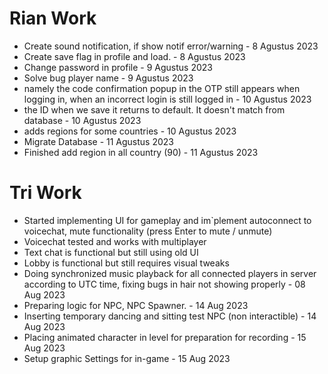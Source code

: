 # Rian Work

- Create sound notification, if show notif error/warning - 8 Agustus 2023
- Create save flag in profile and load. - 8 Agustus 2023
- Change password in profile - 9 Agustus 2023
- Solve bug player name - 9 Agustus 2023
- namely the code confirmation popup in the OTP still appears when logging in, when an incorrect login is still logged in - 10 Agustus 2023
- the ID when we save it returns to default. It doesn't match from database - 10 Agustus 2023
- adds regions for some countries - 10 Agustus 2023
- Migrate Database - 11 Agustus 2023
- Finished add region in all country (90) - 11 Agustus 2023

# Tri Work

- Started implementing UI for gameplay and im`plement autoconnect to voicechat, mute functionality (press Enter to mute / unmute)
- Voicechat tested and works with multiplayer
- Text chat is functional but still using old UI
- Lobby is functional but still requires visual tweaks
- Doing synchronized music playback for all connected players in server according to UTC time, fixing bugs in hair not showing properly - 08 Aug 2023
- Preparing logic for NPC, NPC Spawner. - 14 Aug 2023
- Inserting temporary dancing and sitting test NPC (non interactible) - 14 Aug 2023
- Placing animated character in level for preparation for recording - 15 Aug 2023
- Setup graphic Settings for in-game - 15 Aug 2023
